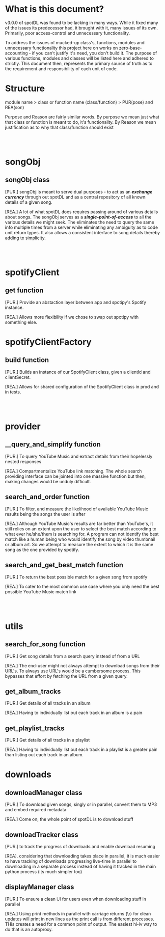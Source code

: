 # What is this document?

v3.0.0 of spotDL was found to be lacking in many ways. While it fixed many of the issues
its predecessor had, it brought with it, many issues of its own. Primarily, poor
access-control and unnecessary functionality.

To address the issues of mucked-up class's, functions, modules and unnecessary
functionality this project here on works on zero-base-accounting - if you can't justify
it's need, you don't build it. The purpose of various functions, modules and classes
will be listed here and adhered to strictly. This document then, represents the primary
source of truth as to the requirement and responsibility of each unit of code.

# Structure

module name > class or function name (class/function) > PUR(pose) and REA(son)

Purpose and Reason are fairly similar words. By purpose we mean just what that class or
function is meant to do, it's functionality. By Reason we mean justification as to why
that class/function should exist

<br><br>

# songObj

## songObj class

[PUR.] songObj is meant to serve dual purposes - to act as an ***exchange currency***
through out spotDL and as a central repository of all known details of a given song.

[REA.] A lot of what spotDL does requires passing around of various details about songs.
The songObj serves as a ***single-point-of-access*** to all the various details we
might seek. The eliminates the need to query the same info multiple times from a server
while eliminating any ambiguity as to code unit return types. It also allows a consistent
interface to song details thereby adding to simplicity.

<br><br>

# spotifyClient

## get function

[PUR.] Provide an abstaction layer between app and spotipy's Spotify instance.

[REA.] Allows more flexibility if we chose to swap out spotipy with something else.

# spotifyClientFactory

## build function

[PUR.] Builds an instance of our SpotifyClient class, given a clientId and clientSecret.

[REA.] Allows for shared configuration of the SpotifyClient class in prod and in tests.

<br><br>

# provider

## __query_and_simplify function

[PUR.] To query YouTube Music and extract details from their hopelessly nested responses

[REA.] Compartmentalize YouTube link matching. The whole search providing interface can
be jointed into one massive function but then, making changes would be unduly difficult.

## search_and_order function

[PUR.] To filter, and measure the likelihood of available YouTube Music results being the
songs the user is after

[REA.] Although YouTube Music's results are far better than YouTube's, it still relies on
an extent upon the user to select the best match according to what ever he/she/them is
searching for. A program can not identify the best match like a human being who would
identify the song by video thumbnail or album art. So we attempt to measure the extent
to which it is the same song as the one provided by spotify.

## search_and_get_best_match function

[PUR.] To return the best possible match for a given song from spotify

[REA.] To cater to the most common use case where you only need the best possible YouTube
Music match link

<br><br>

# utils

## search_for_song function

[PUR.] Get song  details from a search query instead of from a URL

[REA.] The end-user might not always attempt to download songs from their URL's. To
always use URL's would be a cumbersome process. This bypasses that effort by fetching the
URL from a given query.

## get_album_tracks

[PUR.] Get details of all tracks in an album

[REA.] Having to individually list out each track in an album is a pain 

## get_playlist_tracks

[PUR.] Get details of all tracks in a playlist

[REA.] Having to individually list out each track in a playlist is a greater pain than
listing out each track in an album.

# downloads

## downloadManager class

[PUR.] To download given songs, singly or in parallel, convert them to MP3 and embed
required metadata

[REA.] Come on, the whole point of spotDL is to download stuff

## downloadTracker class

[PUR.] to track the progress of downloads and enable download resuming

[REA]. considering that downloading takes place in parallel, it is much easier to have
tracking of downloads progressing live-time in parallel to downloading in a separate
process instead of having it tracked in the main python process (its much simpler too)

## displayManager class

[PUR.] To ensure a clean UI for users even when downloading stuff in parallel

[REA.] Using print methods in parallel with carriage returns (\r) for clean updates
will print in new lines as the print call is from different processes. THis creates
a need for a common point of output. The easiest hi-lv way to do that is an autoproxy.